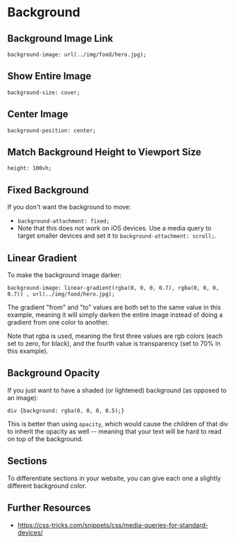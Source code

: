 # Background

## Background Image Link

`background-image: url(../img/food/hero.jpg);`

## Show Entire Image

`background-size: cover;`

## Center Image

`background-position: center;`

## Match Background Height to Viewport Size

`height: 100vh;`

## Fixed Background

If you don't want the background to move:
  - `background-attachment: fixed;`
  - Note that this does not work on iOS devices. Use a media query to target smaller devices and set it to `background-attachment: scroll;`.

## Linear Gradient

To make the background image darker:

```
background-image: linear-gradient(rgba(0, 0, 0, 0.7), rgba(0, 0, 0, 0.7)) , url(../img/food/hero.jpg);
```

The gradient "from" and "to" values are both set to the same value in this example, meaning it will simply darken the entire image instead of doing a gradient from one color to another.

Note that rgba is used, meaning the first three values are rgb colors (each set to zero, for black), and the fourth value is transparency (set to 70% in this example).

## Background Opacity

If you just want to have a shaded (or lightened) background (as opposed to an image):

`div {background: rgba(0, 0, 0, 0.5);}`

This is better than using `opacity`, which would cause the children of that div to inherit the opacity as well -- meaning that your text will be hard to read on top of the background.

## Sections

To differentiate sections in your website, you can give each one a slightly different background color.

## Further Resources

- https://css-tricks.com/snippets/css/media-queries-for-standard-devices/